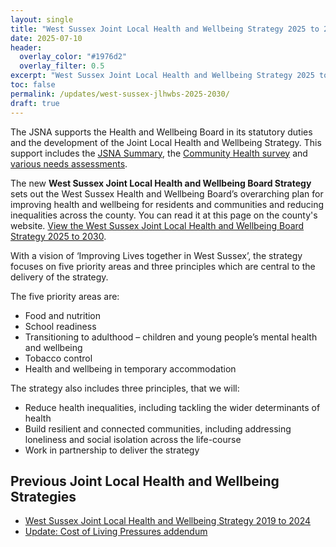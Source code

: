 ```yaml
---
layout: single
title: "West Sussex Joint Local Health and Wellbeing Strategy 2025 to 2030"
date: 2025-07-10
header: 
  overlay_color: "#1976d2"
  overlay_filter: 0.5
excerpt: "West Sussex Joint Local Health and Wellbeing Strategy 2025 to 2030."
toc: false
permalink: /updates/west-sussex-jlhwbs-2025-2030/
draft: true
---
```


The JSNA supports the Health and Wellbeing Board in its statutory duties and the development of the Joint Local Health and Wellbeing Strategy. This support includes the [JSNA Summary](/updates/west-sussex-jsna-summary-2024/), the [Community Health survey](/updates/your-health-matters-2024-key-points/) and [various needs assessments](/reports/subject-specific-needs-assessments/).

The new **West Sussex Joint Local Health and Wellbeing Board Strategy** sets out the West Sussex Health and Wellbeing Board’s overarching plan for improving health and wellbeing for residents and communities and reducing inequalities across the county. You can read it at this page on the county's website. [View the West Sussex Joint Local Health and Wellbeing Board Strategy 2025 to 2030](https://www.westsussex.gov.uk/social-care-and-health/publications-policies-and-reports/social-care-and-health-policy-and-reports/joint-local-health-and-wellbeing-strategy-2025-to-2030/).

With a vision of ‘Improving Lives together in West Sussex’, the strategy focuses on five priority areas and three principles which are central to the delivery of the strategy.  

The five priority areas are: 
+	Food and nutrition 
+	School readiness 
+	Transitioning to adulthood – children and young people’s mental health and wellbeing 
+	Tobacco control  
+	Health and wellbeing in temporary accommodation 
 
The strategy also includes three principles, that we will: 
+	Reduce health inequalities, including tackling the wider determinants of health  
+	Build resilient and connected communities, including addressing loneliness and social isolation across the life-course  
+	Work in partnership to deliver the strategy 
  
## Previous Joint Local Health and Wellbeing Strategies 

+	[West Sussex Joint Local Health and Wellbeing Strategy 2019 to 2024](/updates/west-sussex-jhwbs-2019-2024/)
+	[Update: Cost of Living Pressures addendum](/assets/core/JHWB-strategy-cost-of-living-addendum.pdf)
